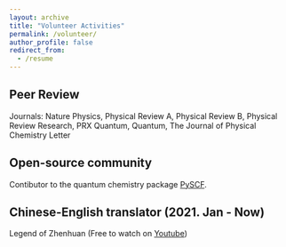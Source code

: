 ```yaml
---
layout: archive
title: "Volunteer Activities"
permalink: /volunteer/
author_profile: false
redirect_from:
  - /resume
---
```



## Peer Review
Journals: Nature Physics, Physical Review A, Physical Review B, Physical Review Research, PRX Quantum, Quantum, The Journal of Physical Chemistry Letter

## Open-source community
Contibutor to the quantum chemistry package <a href="https://pyscf.org/index.html">PySCF</a>.

## Chinese-English translator (2021. Jan - Now)
Legend of Zhenhuan (Free to watch on <a href="https://www.youtube.com/watch?v=QOaXm_9S9_0&list=PLIx8QniXH-rElLyjzNMSOXSTbOKsDShyu">Youtube</a>)

